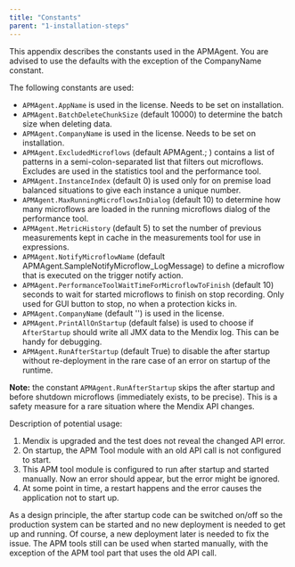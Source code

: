 ```yaml
---
title: "Constants"
parent: "1-installation-steps"
---
```

This appendix describes the constants used in the APMAgent. You are advised to use the defaults with the exception of the CompanyName constant.

The following constants are used:

*   `APMAgent.AppName` is used in the license. Needs to be set on installation.
*   `APMAgent.BatchDeleteChunkSize` (default 10000) to determine the batch size when deleting data.
*   `APMAgent.CompanyName` is used in the license. Needs to be set on installation.
*   `APMAgent.ExcludedMicroflows` (default APMAgent.; ) contains a list of patterns in a semi-colon-separated  list that filters out microflows. Excludes are used in the statistics tool and the performance tool.
*   `APMAgent.InstanceIndex` (default 0) is used only for on premise load balanced situations to give each instance a unique number.
*   `APMAgent.MaxRunningMicroflowsInDialog` (default 10) to determine how many microflows are loaded in the  running microflows dialog of the performance tool.
*   `APMAgent.MetricHistory` (default 5) to set the number of previous measurements kept in cache in the measurements tool for use in expressions.
*   `APMAgent.NotifyMicroflowName` (default APMAgent.SampleNotifyMicroflow_LogMessage) to define a microflow that is executed on the trigger notify action.
*   `APMAgent.PerformanceToolWaitTimeForMicroflowToFinish` (default 10) seconds to wait for started microflows  to finish on stop recording. Only used for GUI button to stop, no when a protection kicks in.
*   `APMAgent.CompanyName` (default '<company name constant>') is used in the license.
*   `APMAgent.PrintAllOnStartup` (default false) is used to choose if `AfterStartup` should write all JMX data  to the Mendix log. This can be handy for debugging.
*   `APMAgent.RunAfterStartup` (default True) to disable the after startup without re-deployment in the rare case of an error on startup of the runtime.

**Note:** the constant `APMAgent.RunAfterStartup` skips the after startup and before shutdown microflows (immediately exists, to be precise). This is a safety measure for a rare situation where the Mendix API changes.

Description of potential usage:

1. Mendix is upgraded and the test does not reveal the changed API error.
2. On startup, the APM Tool module with an old API call is not configured to start.
3. This APM tool module is configured to run after startup and started manually. Now an error should appear, but the error might be ignored.
4. At some point in time, a restart happens and the error causes the application not to start up.

As a design principle, the after startup code can be switched on/off so the production system can be started and no new deployment is needed to get up and running. Of course, a new deployment later is needed to fix the issue. The APM tools still can be used when started manually, with the exception of the APM tool part that uses the old API call.
